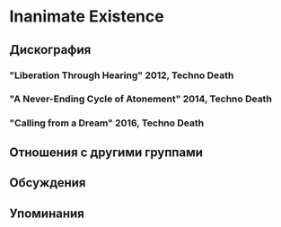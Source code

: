 # Inanimate Existence



## Дискография

### "Liberation Through Hearing" 2012, Techno Death



### "A Never-Ending Cycle of Atonement" 2014, Techno Death



### "Calling from a Dream" 2016, Techno Death




## Отношения с другими группами


## Обсуждения


## Упоминания

